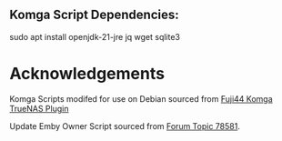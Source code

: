 ## Komga Script Dependencies:
sudo apt install openjdk-21-jre jq wget sqlite3

# Acknowledgements
Komga Scripts modifed for use on Debian sourced from [Fuji44 Komga TrueNAS Plugin](https://github.com/fuji44/iocage-plugin-komga)

Update Emby Owner Script sourced from [Forum Topic 78581](https://emby.media/community/index.php?/topic/78581-how-to-change-the-user-emby-runs-as/).
